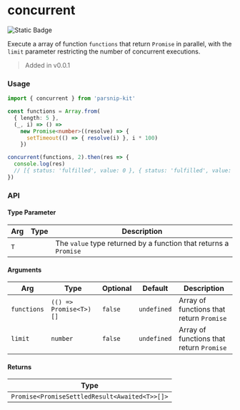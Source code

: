 # concurrent
![Static Badge](https://img.shields.io/badge/Coverage-100.00%-FF8C00)
      
Execute a array of function `functions` that return `Promise` in parallel, with the `limit` parameter restricting the number of concurrent executions.


> Added in v0.0.1



### Usage

```ts
import { concurrent } from 'parsnip-kit'

const functions = Array.from(
  { length: 5 },
  (_, i) => () =>
    new Promise<number>((resolve) => {
      setTimeout(() => { resolve(i) }, i * 100)
    })

concurrent(functions, 2).then(res => {
  console.log(res)
  // [{ status: 'fulfilled', value: 0 }, { status: 'fulfilled', value: 1 }, { status: 'fulfilled', value: 2 }, { status: 'fulfilled', value: 3 }, { status: 'fulfilled', value: 4 }]
})
```


### API

#### Type Parameter

| Arg | Type | Description |
| --- | --- | --- |
| `T` | ` ` | The `value` type returned by a function that returns a `Promise` |

#### Arguments

| Arg | Type | Optional | Default | Description |
| --- | --- | --- | --- | --- |
| `functions` | `(() => Promise<T>)[]` | `false` | `undefined` | Array of functions that return `Promise` |
| `limit` | `number` | `false` | `undefined` | Array of functions that return `Promise` |

#### Returns

| Type |
| ---  |
| `Promise<PromiseSettledResult<Awaited<T>>[]>`  |